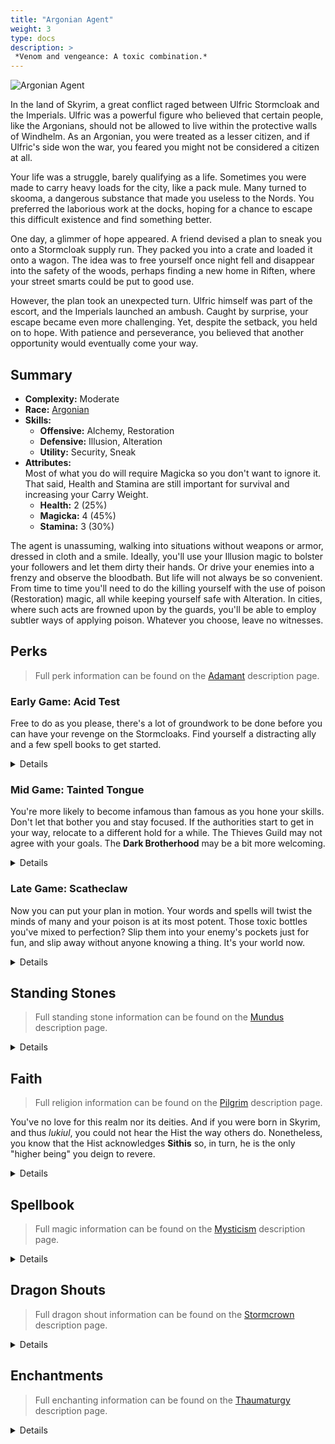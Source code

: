 ```yaml
---
title: "Argonian Agent"
weight: 3
type: docs
description: >
 *Venom and vengeance: A toxic combination.*
---
```

<link href="../style.css" rel="stylesheet"></link>

![Argonian Agent](/Pictures/sss/builds/argonian-agent.png)


In the land of Skyrim, a great conflict raged between Ulfric Stormcloak and the Imperials. Ulfric was a powerful figure who believed that certain people, like the Argonians, should not be allowed to live within the protective walls of Windhelm. As an Argonian, you were treated as a lesser citizen, and if Ulfric's side won the war, you feared you might not be considered a citizen at all.

Your life was a struggle, barely qualifying as a life. Sometimes you were made to carry heavy loads for the city, like a pack mule. Many turned to skooma, a dangerous substance that made you useless to the Nords. You preferred the laborious work at the docks, hoping for a chance to escape this difficult existence and find something better.

One day, a glimmer of hope appeared. A friend devised a plan to sneak you onto a Stormcloak supply run. They packed you into a crate and loaded it onto a wagon. The idea was to free yourself once night fell and disappear into the safety of the woods, perhaps finding a new home in Riften, where your street smarts could be put to good use.

However, the plan took an unexpected turn. Ulfric himself was part of the escort, and the Imperials launched an ambush. Caught by surprise, your escape became even more challenging. Yet, despite the setback, you held on to hope. With patience and perseverance, you believed that another opportunity would eventually come your way.

## Summary

* **Complexity:** Moderate
* **Race:** [Argonian](## "Major Skill: Alchemy
Minor Skills: Alteration, Illusion, Security, Restoration, Sneak
Histskin: Your Poison Resistance and Disease Resistance are increased by 50%, and your potions last 50% longer. You can also breathe underwater.")
* **Skills:**
  * **Offensive:** Alchemy, Restoration  
  * **Defensive:** Illusion, Alteration  
  * **Utility:** Security, Sneak
* **Attributes:**  
Most of what you do will require Magicka so you don't want to ignore it. That said, Health and Stamina are still important for survival and increasing your Carry Weight.
  * **Health:** 2 (25%)
  * **Magicka:** 4 (45%)
  * **Stamina:** 3 (30%)

The agent is unassuming, walking into situations without weapons or armor, dressed in cloth and a smile. Ideally, you'll use your Illusion magic to bolster your followers and let them dirty their hands. Or drive your enemies into a frenzy and observe the bloodbath. But life will not always be so convenient. From time to time you'll need to do the killing yourself with the use of poison (Restoration) magic, all while keeping yourself safe with Alteration. In cities, where such acts are frowned upon by the guards, you'll be able to employ subtler ways of applying poison. Whatever you choose, leave no witnesses.

## Perks

> Full perk information can be found on the [Adamant](https://www.nexusmods.com/skyrimspecialedition/mods/30191) description page.

### Early Game: Acid Test

Free to do as you please, there's a lot of groundwork to be done before you can have your revenge on the Stormcloaks. Find yourself a distracting ally and a few spell books to get started.

<details>

#### Alchemy

*For now, Alchemy is simply a means of income. Make what you can and sell it to fund your other expenses.*

* **Herbalist 1 (10):** Potions and poisons you make are 25% stronger. 
* **Experimenter (20):** Eating an ingredient reveals all of its effects.

#### Alteration

*You'll be unarmored but not undefended. Keep a Flesh spell up at all times just in case.*

* **Philosopher 1 (10):** Alteration spells cost 25% less Magicka.
* **Mage Robes 1 (20):** You have 50% extra Magicka Regeneration while wearing robes.
* **Mage Armor 1 (30):** Armor spells are 50% stronger while wearing robes.

#### Illusion

*Courage will make your ally beefier, and Fury will turn your enemies against each other.*

* **Illusionist 1 (10):** Illusion spells cost 25% less Magicka.

#### Restoration

*Poison Spray is but a humble beginning on your path of decay, but it's your main way of dealing damage when needed.*

* **Healer 1 (10):** Restoration spells cost 25% less Magicka. 

#### Security

*Along with Alchemy, the goal here is far off in the distance.*

* **Collector 1 (10):** You are 25% better at lockpicking and pickpocketing. 

#### Sneak

*When all goes well, you'll want to be invisible on the battlefield. Start practicing here.*

* **Agent 1 (10):** You are 25% harder to detect while sneaking.
* **Silent Casting (20):** Your spells are silent to others.

#### Speech

*Soon, you'll be able to sell water to a well. For now, just make a few extra septims.*

* **Merchant 1 (10):** You receive 25% better prices.

</details>

### Mid Game: Tainted Tongue

You're more likely to become infamous than famous as you hone your skills. Don't let that bother you and stay focused. If the authorities start to get in your way, relocate to a different hold for a while. The Thieves Guild may not agree with your goals. The **Dark Brotherhood** may be a bit more welcoming.

<details>

#### Alchemy

*You're close to mastering poisons, but with no weapon you still can't apply them. That will come later still.*

* **Intensity 1 (30):** Poisons last two additional hits.
* **Green Thumb 1 (40):** You gather one extra ingredient from plants.  
* **Herbalist 2 (50):** Potions and poisons you make are 50% stronger. 

#### Alteration

*Being unarmored will become the key to numerous benefits.*

* **Balance 1 (30):** Alteration spells last 50% longer.
* **Philosopher 2 (50):** Alteration spells cost 50% less Magicka.
* **Mage Robes 2 (60):** You have 100% extra Magicka Regeneration while wearing robes.

#### Illusion

*You can further tilt the scales of the battle from the sidelines.*

* **Captivating Presence 1 (20):** Your Illusion spells last 50% longer.
* **Indomitable Will 1 (40):** Your Illusion spells are 50% stronger.
* **Howl of Rage (40):** Frenzy spells increase the target’s weapon damage by 50% against everyone except the caster.
* **Illusionist 2 (50):** Illusion spells cost 50% less Magicka.
* **Master of the Mind 1 (60):** Your Illusion spells affect the undead. 

#### Restoration

*Your poison spells are becoming potent and quite hard to resist against.*

* **Affliction 1 (30):** Poison spells deal 25% more damage.
* **Healer 2 (50):** Restoration spells cost 50% less Magicka. 
* **Plague 1 (60):** When you have a Poison spell equipped, you reduce the Poison Resistance of all nearby enemies by up to 50%.

#### Security

*You'll need experience getting into people's pockets unnoticed. You will be caught from time to time. No risk, no reward.*

* **Golden Touch (20):** You find more gold when opening chests and picking pockets. 
* **Poisoner 1 (30):** Poisons you place in enemy pockets deal 50% extra damage. 
* **Sleight of Hand 1 (30):** You are 50% more likely to succeed at pickpocketing while undetected.

#### Sneak

*Attacking from the shadows becomes child's play for you.*

* **Trespasser (30):** You no longer trigger traps, and you can execute a silent roll while sneaking.
* **Shadow Casting 1 (40):** Damage-dealing spells are 50% stronger while sneaking and undetected.
* **Agent 2 (50):** You are 50% harder to detect while sneaking.

#### Speech

*You're living a life of villainy. You should be able to enjoy its fruits.*

* **Supply and Demand 1 (30):** Merchants have extra gold for bartering.
* **Black Market (40):** You can sell stolen items to any merchant.

</details>

### Late Game: Scatheclaw

Now you can put your plan in motion. Your words and spells will twist the minds of many and your poison is at its most potent. Those toxic bottles you've mixed to perfection? Slip them into your enemy's pockets just for fun, and slip away without anyone knowing a thing. It's your world now.

<details>

#### Alchemy

*Poison perfection, and more of them. Kill whoever slights you and sell the extra to fatten your wallet.*

* **Solvency 1 (60):** Poisons you mix are 25% stronger.
* **Intensity 2 (70):** Poisons last four additional hits.
* **Solvency 2 (90):** Poisons you mix are 50% stronger.
* **Chemist (100):** Create twice as many potions and poisons from the same number of ingredients.
 
#### Alteration

*Magicka is your lifeline, make sure you're never caught without it.*

* **Meditation (80):** Spells and enchantments cost 10% less while wearing robes.
* **Magicka Well (100):** Your Magicka regenerates twice as fast when you fall below half Magicka while wearing robes. 
 
#### Illusion

*Very few creatures in Skyrim will resist your influence at this point. Use it to your advantage.*

* **Captivating Presence 2 (60):** Your Illusion spells last 100% longer.
* **Cry of Terror (70):** Fear spells reduce the target’s Armor Rating by 150 and their Magic Resistance by 25%.
* **Indomitable Will 2 (80):** Your Illusion spells are 100% stronger.
* **Master of the Mind 2 (100):** Your Illusion spells affect the undead, Daedra, and Dwarven automatons. 
 
#### Restoration

*Your backup of poison spells is now at its most deadly.*

* **Affliction 2 (70):** Poison spells deal 50% more damage.
* **Scourge 1 (80):** Poison spells deal 50% extra damage to targets who fall below half Health.
* **Plague 2 (90):** When you have a Poison spell equipped, you reduce the Poison Resistance of all nearby enemies by up to 100%.
* **Scourge 2 (100):** Poison spells deal 100% extra damage to targets who fall below half Health.
 
#### Security

*Beyond the petty thievery, this will allow you to use alchemical poisons with extreme confidence.*

* **Collector 2 (50):** You are 50% better at lockpicking and pickpocketing. 
* **Poisoner 2 (60):** Poisons you place in enemy pockets deal 100% extra damage. 
* **Sleight of Hand 2 (70):** You are twice as likely to succeed at pickpocketing while undetected.
* **Misdirection (80):** Your maximum chance to succeed at pickpocketing is increased to 100%.
 
#### Sneak

*Move with conviction through the shadows and hit your targets quickly.*

* **Infiltrator (60):** You move 25% faster while sneaking. 
* **Shadow Casting 2 (70):** Damage-dealing spells are 100% stronger while sneaking and undetected.
* **Hidden Threat (80):** Once every 10 seconds, you can sneak in combat to turn invisible for 5 seconds.
* **Living Shadow (100):** Once every 10 seconds, sneaking in combat causes enemies to stop searching for you.

</details>

## Standing Stones

> Full standing stone information can be found on the [Mundus](https://www.nexusmods.com/skyrimspecialedition/mods/33411) description page.

<details>

<img align="right" width="100" src="/Pictures/sss/builds/the-mage.webp">

#### The Mage (Guardian)

***Path of Wisdom:*** *Your Magicka is increased by 50, and your spells and enchantments cost 10% less.*

The Mage Stone is the ideal starting stone for you. Though the agent is technically a Stealth class the benefits of the Thief Stone aren't too beneficial. Feel free to carry this blessing into the mid game.

<img align="right" width="100" src="/Pictures/sss/builds/the-serpent.webp">

#### The Serpent

***Serpent’s Kiss:*** *Your Poison Resistance is increased by 50%, your potions last 50% longer, and your poisons last for two additional hits.*

The Serpent Stone is hit or miss for this build, ironically. An additional hit of poison can be great if you're stabbing your victims instead of reverse pickpocketing. Otherwise this does next to nothing for you.

<img align="right" width="100" src="/Pictures/sss/builds/the-shadow.webp">

#### The Shadow

***Moonshadow:*** *You are 25% harder to detect while sneaking, and you deal 25% more damage with sneak attacks and spells.*

If you run into problems sneaking, the Shadow Stone is your best friend. It will help you stay hidden and boost your spell power at the same time.

</details>

## Faith

> Full religion information can be found on the [Pilgrim](https://www.nexusmods.com/skyrimspecialedition/mods/54099) description page.

You've no love for this realm nor its deities. And if you were born in Skyrim, and thus *lukiul*, you could not hear the Hist the way others do. Nonetheless, you know that the Hist acknowledges **Sithis** so, in turn, he is the only "higher being" you deign to revere. 

<details>

#### Sithis

*You are 10% better at sneaking.*

The Dark Brotherhood is a natural fit for you and Sithis is a natural fit for the Dark Brotherhood. Boosts to Sneak are always welcome and, since you're not getting any *Pilgrim* or *Cultist* perks, this is about as perfect as it gets.

</details>

## Spellbook

> Full magic information can be found on the [Mysticism](https://www.nexusmods.com/skyrimspecialedition/mods/27839) description page.

<details>

<img align="right" width="100" height="100" src="/Pictures/sss/builds/skill-alteration.webp">

### Alteration

Your investment in Alteration is mainly for the Magicka benefits however there's no reason not to pick up a few useful spells along the way. Feel free to grab any number of utility spells to help level this skill during your travels.

* **Oakflesh (Novice+):** *Your Armor Rating is increased by 40 for 120 seconds.*  
  Early on you might find yourself in more scuffles than you'd like. This will give you some protection. Just don't rely on it later in the game.

* **Open Novice Lock (Novice+):** *You can open any lock of Novice difficulty for 30 seconds.*  
  You skipped the lockpicking side of Security for a reason. This is it.

* **Weakness to Poison (Expert):** *You reduce enemy Poison Resistance by 50% for 60 seconds.*  
  You mainly output Poison damage so it would be problematic if the enemy was resistant. Why take a chance when you can be sure they aren't?

<img align="right" width="100" height="100" src="/Pictures/sss/builds/skill-illusion.webp">

### Illusion

Sometimes it's impossible to sneak up on everyone in a room but if it's possible to influence one of them that might just be enough. Illusion will allow you to cause mayhem from afar, thinning the herd before you enter and clean up the rest. The rune variety of spells at Expert level are tempting but without revealing yourself it'll be hard to get enemies to walk into them.

* **Frenzy (Novice+):** *Living targets up to level 5 will attack anyone nearby for 30 seconds.*  
  If they can't see you they have no choice but to attack someone else. Likely an ally.

* **Fear (Apprentice+):** *Living targets up to level 10 flee from combat for 30 seconds.*  
  Send someone away from the fight, preferrably after you've given them a large dose of poison.

* **Invisibility (Expert+):** *For 30 seconds, you cannot be seen or heard. Activating an object or attacking will break this spell.*  
  For when you need to vanish and reset the situation.

<img align="right" width="100" height="100" src="/Pictures/sss/builds/skill-restoration.webp">

### Restoration

You'll rarely be using this to heal someone, if ever. Your knowledge of the restorative arts exists solely to rob others of their lives. Take every Poison spell you can find as you'll never know when the right situation will present itself. Below are just the bread and butter options.

* **Poison Spray (Novice+):** *Deals 8 Poison damage per second. Poisoned targets take extra damage over time.*  
  A staple from the start, you can use this to triumph over others in open combat.

* **Poison Bolt (Apprentice+):** *Deals 3 Poison damage per second for 10 seconds.*  
  You'll have a hard time fighting dragons without this. And with it they're still challenging.

* **Poisonous Touch (Apprentice+):** *Deals 4.5 Poison damage per second for 10 seconds to enemies in melee range.*  
  If reverse pickpocket isn't possible you'll still be in range for this to be effective.

</details>

## Dragon Shouts

> Full dragon shout information can be found on the [Stormcrown](https://www.nexusmods.com/skyrimspecialedition/mods/90659) description page.

<details>

#### Kyne's Peace
*Cooldown: 60/90/120 seconds*

* <span style="line-height:1.0; font-family:DragonscriptRegular; font-size:large" title="KaaN">K1N</span> **Kaan:** *Calms targets up to level 20 for 30 seconds.*
* <span style="line-height:1.0; font-family:DragonscriptRegular; font-size:large" title="DREM">DREM</span> **Drem:** *Calms targets up to level 30 for 30 seconds.*
* <span style="line-height:1.0; font-family:DragonscriptRegular; font-size:large" title="OV">OV</span> **Ov:** *Calms targets up to level 40 for 30 seconds.*
* **Meditation:** *Kyne’s Peace works on the undead, Daedra, and Dwarven automatons.*
  
An alternative to *Bend Will* that's easier to access. Calming an enemy will give you a chance to hide and reset the situation when it goes off the rails.

#### Poison Breath
*Cooldown: 60/90/120 seconds*

* <span style="line-height:1.0; font-family:DragonscriptRegular; font-size:large" title="LaaS">L1S</span> **Laas:** *Deals 7.5 Poison damage per second for 10 seconds.*
* <span style="line-height:1.0; font-family:DragonscriptRegular; font-size:large" title="SLEN">SLEN</span> **Slen:** *Deals 11.25 Poison damage per second for 10 seconds.*
* <span style="line-height:1.0; font-family:DragonscriptRegular; font-size:large" title="AUS">AUS</span> **Aus:** *Deals 15 Poison damage per second for 10 seconds.*
* **Meditation:** *Poison Breath deals double damage to enemies who fall below half Health.*

Thematically perfect for a poison master and not a bad panic button to hit whenever enemies detect you and get in your face.

#### Slow Time
*Cooldown: 180/240/300 seconds*  

* <span style="line-height:1.0; font-family:DragonscriptRegular; font-size:large" title="TiiD">T3D</span> **Tiid:** *Slows time by 50% for 10 seconds.*
* <span style="line-height:1.0; font-family:DragonscriptRegular; font-size:large" title="KLO">KLO</span> **Klo:** *Slows time by 50% for 20 seconds.*
* <span style="line-height:1.0; font-family:DragonscriptRegular; font-size:large" title="UL">UL</span> **Ul:** *Slows time by 50% for 30 seconds.*
* **Meditation:** Slow Time is twice as strong.

Slow Time's effect doesn't cover damage over time such as poison, which is the majority of your damage. In other words, this shout makes your poison work through your victims at an accelerated pace while helping you sidestep pretty much anything coming your way.

</details>

## Enchantments

> Full enchanting information can be found on the [Thaumaturgy](https://www.nexusmods.com/skyrimspecialedition/mods/57138) description page.

<details>

#### Weapon

* **Weakness to Poison:** *Reduces enemy Poison Resistance by 50% for 30 seconds.*
* **Poison Damage:** *Deals 4 Poison Damage per second for 10 seconds.*
* **Paralyze:** *Living targets up to level 40 have a 25% chance to be paralyzed for 10 seconds.*

Your weapon is just a vessel for your poisons so you'll definitely want to make your stab victim more susceptible to whatever you laced it with. Extra Poison doesn't hurt (you) but it doesn't benefit from perks. Lastly, paralysis can prevent a counter attack while the Poison does its work.

#### Head

* **Fortify Restoration Cost:** *Your Restoration spells cost 25% less.*
* **Fortify Illusion Cost:** *Your Illusion spells cost 25% less.*
* **Fortify Armor Rating:** *Your Armor Rating is increased by 100.*

Choose a boost to the school of magic you use more often. Otherwise, you can shore up your physical defense on top of your Alteration spells.

#### Chest

* **Fortify Restoration Cost:** *Your Restoration spells cost 25% less.*
* **Fortify Illusion Cost:** *Your Illusion spells cost 25% less.*
* **Resist Magic:** *Your Armor Rating is increased by 100.*

This is a similar decision to head. You can make the same school of magic even cheaper, balance it out, or shore up your resistance against mages.

#### Gloves

* **Fortify Security:** *You are 25% better at lockpicking and pickpocketing.*
* **Fortify Magicka:** *Your Magicka is increased by 50.*
* **Fortify Magicka Regeneration:** *Your Magicka Regeneration is increased by 50%.*

This seems like an obvious choice. If that's unavailable, grab more Magicka for your spellcasting.

#### Boots

* **Fortify Sneak:** *You are 25% better at sneaking.*
* **Muffle:** *You make 50% less noise while moving.*
* **Fortify Carry Weight:** *Your Carry Weight is increased by 50.*

In a stealth-focused build the first two options are golden. If you feel as though you're undetectable without the enchantments, grab the last option. The extra carry weight will give you room to stock up on poisons for the adventure ahead.

#### Necklace

* **Fortify Restoration Power:** *Your Restoration spells are 25% stronger.*
* **Fortify Illusion Power:** *Your Illusion spells are 25% stronger.*
* **Resist Magic:** *Your Magic Resistance is increased by 25%.*

You don't get too many chances to boost your damage output in this build so take it. Boosting Illusion instead will allow you to tackle tougher areas earlier by raising the level cap on your spells.

#### Ring

* **Fortify Restoration Power:** *Your Restoration spells are 25% stronger.*
* **Fortify Security:** *You are 25% better at lockpicking and pickpocketing.*
* **Fortify Sneak:** *You are 25% better at sneaking.*

Unfortunately for you, the ring slot is capable of fortifying all of your key skills. If it's a tough decision on which one you go with, think about the method with which you kill the most enemies.

</details>